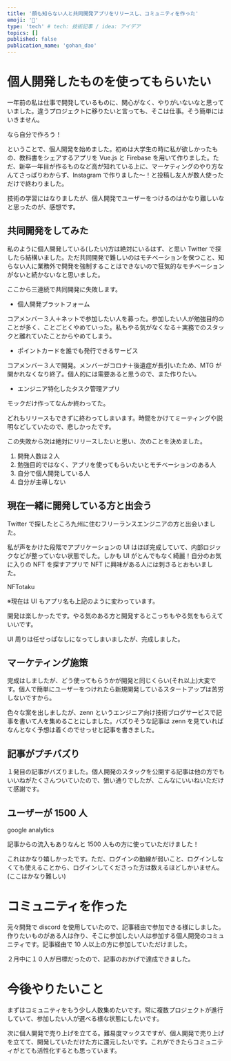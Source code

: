 ```yaml
---
title: '顔も知らない人と共同開発アプリをリリースし、コミュニティを作った'
emoji: '🌊'
type: 'tech' # tech: 技術記事 / idea: アイデア
topics: []
published: false
publication_name: 'gohan_dao'
---
```


# 個人開発したものを使ってもらいたい

一年前の私は仕事で開発しているものに、関心がなく、やりがいないなと思っていました。違うプロジェクトに移りたいと言っても、そこは仕事。そう簡単にはいきません。

なら自分で作ろう！

ということで、個人開発を始めました。初めは大学生の時に私が欲しかったもの、教科書をシェアするアプリを Vue.js と Firebase を用いて作りました。ただ、新卒一年目が作るものなど高が知れている上に、マーケティングのやり方なんてさっぱりわからず、Instagram で作りました〜！と投稿し友人が数人使っただけで終わりました。

技術の学習にはなりましたが、個人開発でユーザーをつけるのはかなり難しいなと思ったのが、感想です。

## 共同開発をしてみた

私のように個人開発している(したい)方は絶対にいるはず、と思い Twitter で探したら結構いました。ただ共同開発で難しいのはモチベーションを保つこと、知らない人に業務外で開発を強制することはできないので狂気的なモチベーションがないと続かないなと思いました。

ここから三連続で共同開発に失敗します。

- 個人開発プラットフォーム

コアメンバー３人＋ネットで参加したい人を募った。参加したい人が勉強目的のことが多く、ことごとくやめていった。私もやる気がなくなる＋実務でのスタックと離れていたことからやめてしまう。

- ポイントカードを誰でも発行できるサービス

コアメンバー３人で開発。メンバーがコロナ＋後遺症が長引いたため、MTG が開かれなくなり終了。個人的には需要あると思うので、また作りたい。

- エンジニア特化したタスク管理アプリ

モックだけ作ってなんか終わってた。

どれもリリースもできずに終わってしまいます。時間をかけてミーティングや説明などしていたので、悲しかったです。

この失敗から次は絶対にリリースしたいと思い、次のことを決めました。

1. 開発人数は２人
2. 勉強目的ではなく、アプリを使ってもらいたいとモチベーションのある人
3. 自分で個人開発している人
4. 自分が主導しない

## 現在一緒に開発している方と出会う

Twitter で探したところ九州に住むフリーランスエンジニアの方と出会いました。

私が声をかけた段階でアプリケーションの UI はほぼ完成していて、内部ロジックなどが整っていない状態でした。しかも UI がとんでもなく綺麗！自分のお気に入りの NFT を探すアプリで NFT に興味がある人には刺さるとおもいました。

NFTotaku

※現在は UI もアプリ名も上記のように変わっています。

開発は楽しかったです。やる気のある方と開発するとこっちもやる気をもらえていいです。

UI 周りは任せっぱなしになってしまいましたが、完成しました。

## マーケティング施策

完成はしましたが、どう使ってもらうかが開発と同じくらい(それ以上)大変です。個人で簡単にユーザーをつけれたら新規開発しているスタートアップは苦労しないですから。

色々な案を出しましたが、zenn というエンジニア向け技術ブログサービスで記事を書いて人を集めることにしました。バズりそうな記事は zenn を見ていればなんとなく予想は着くのでせっせと記事を書きました。

## 記事がプチバズり

１発目の記事がバズりました。個人開発のスタックを公開する記事は他の方でもいいねがたくさんついていたので、狙い通りでしたが、こんなにいいねいただけて感謝です。

## ユーザーが 1500 人

google analytics

記事からの流入もありなんと 1500 人もの方に使っていただけました！

これはかなり嬉しかったです。ただ、ログインの動線が弱いこと、ログインしなくても使えることから、ログインしてくださった方は数えるほどしかいません。(ここはかなり難しい)

# コミュニティを作った

元々開発で discord を使用していたので、記事経由で参加できる様にしました。作りたいものがある人は作り、そこに参加したい人は参加する個人開発のコミュニティです。記事経由で 10 人以上の方に参加していただけました。

２月中に１０人が目標だったので、記事のおかげで達成できました。

# 今後やりたいこと

まずはコミュニティをもう少し人数集めたいです。常に複数プロジェクトが進行していて、参加したい人が選べる様な状態にしたいです。

次に個人開発で売り上げを立てる。難易度マックスですが、個人開発で売り上げを立てて、開発していただけた方に還元したいです。これができたらコミュニティがとても活性化するとも思っています。

